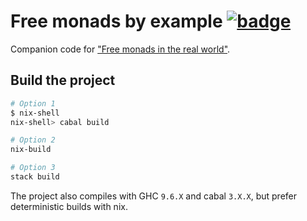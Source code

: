 # Free monads by example [![badge]][pipeline]

Companion code for ["Free monads in the real world"](https://monadplus.pro/haskell/2022/04/19/free-interpreter/).

## Build the project

```bash
# Option 1
$ nix-shell
nix-shell> cabal build

# Option 2
nix-build

# Option 3
stack build
```

The project also compiles with GHC `9.6.X` and cabal `3.X.X`, but prefer deterministic builds with nix.

[badge]: https://github.com/monadplus/free-monads-by-example/actions/workflows/ci.yml/badge.svg
[pipeline]: https://github.com/monadplus/free-monads-by-example/actions/workflows/ci.yml?query=branch%3Amaster
